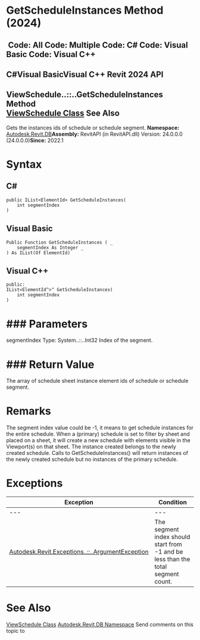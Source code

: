 # GetScheduleInstances Method (2024)

﻿
 Code: All Code: Multiple Code: C# Code: Visual Basic Code: Visual C++   
---  
C#Visual BasicVisual C++
Revit 2024 API  
---  
ViewSchedule..::..GetScheduleInstances Method   
[ViewSchedule Class](0dae24ba-5dcb-9a34-cccc-0cf8cc52bcd3.md "ViewSchedule Class") See Also  
---  
Gets the instances ids of schedule or schedule segment. 
**Namespace:** [Autodesk.Revit.DB](87546ba7-461b-c646-cbb1-2cb8f5bff8b2.md "Autodesk.Revit.DB Namespace")**Assembly:** RevitAPI (in RevitAPI.dll) Version: 24.0.0.0 (24.0.0.0)**Since:** 2022.1 
# Syntax
C#  
---  
```text
public IList<ElementId> GetScheduleInstances(
	int segmentIndex
)
```
  
Visual Basic  
---  
```text
Public Function GetScheduleInstances ( _
	segmentIndex As Integer _
) As IList(Of ElementId)
```
  
Visual C++  
---  
```text
public:
IList<ElementId^>^ GetScheduleInstances(
	int segmentIndex
)
```
  
# ### Parameters
segmentIndex
    Type: System..::..Int32 Index of the segment. 
# ### Return Value
The array of schedule sheet instance element ids of schedule or schedule segment. 
# Remarks
The segment index value could be -1, it means to get schedule instances for the entire schedule. 
When a (primary) schedule is set to filter by sheet and placed on a sheet, it will create a new schedule with elements visible in the Viewport(s) on that sheet. The instance created belongs to the newly created schedule. Calls to GetScheduleInstances() will return instances of the newly created schedule but no instances of the primary schedule. 
# Exceptions
| Exception | Condition |
| --- | --- |
| --- | --- |
| [Autodesk.Revit.Exceptions..::..ArgumentException](2e6e4206-97a8-dd4b-df5d-4269f4bb6088.md "ArgumentException Class") | The segment index should start from -1 and be less than the total segment count. |

# See Also
[ViewSchedule Class](0dae24ba-5dcb-9a34-cccc-0cf8cc52bcd3.md "ViewSchedule Class")
[Autodesk.Revit.DB Namespace](87546ba7-461b-c646-cbb1-2cb8f5bff8b2.md "Autodesk.Revit.DB Namespace")
Send comments on this topic to 